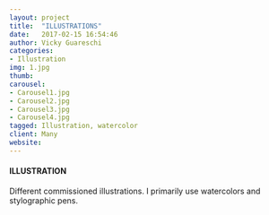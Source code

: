 ```yaml
---
layout: project
title:  "ILLUSTRATIONS"
date:   2017-02-15 16:54:46
author: Vicky Guareschi 
categories:
- Illustration 
img: 1.jpg
thumb: 
carousel:
- Carousel1.jpg
- Carousel2.jpg
- Carousel3.jpg
- Carousel4.jpg
tagged: Illustration, watercolor
client: Many
website: 
---
```

#### ILLUSTRATION
Different commissioned illustrations. I primarily use watercolors and stylographic pens. 
